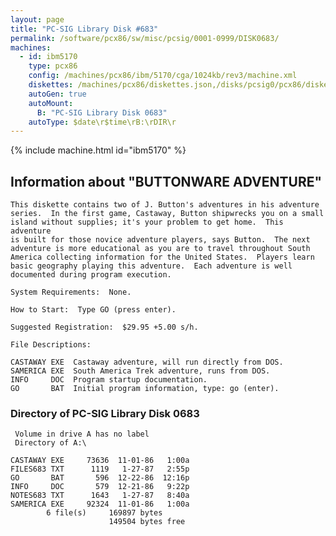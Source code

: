 ```yaml
---
layout: page
title: "PC-SIG Library Disk #683"
permalink: /software/pcx86/sw/misc/pcsig/0001-0999/DISK0683/
machines:
  - id: ibm5170
    type: pcx86
    config: /machines/pcx86/ibm/5170/cga/1024kb/rev3/machine.xml
    diskettes: /machines/pcx86/diskettes.json,/disks/pcsig0/pcx86/diskettes.json
    autoGen: true
    autoMount:
      B: "PC-SIG Library Disk 0683"
    autoType: $date\r$time\rB:\rDIR\r
---
```


{% include machine.html id="ibm5170" %}

## Information about "BUTTONWARE ADVENTURE"

    This diskette contains two of J. Button's adventures in his adventure
    series.  In the first game, Castaway, Button shipwrecks you on a small
    island without supplies; it's your problem to get home.  This adventure
    is built for those novice adventure players, says Button.  The next
    adventure is more educational as you are to travel throughout South
    America collecting information for the United States.  Players learn
    basic geography playing this adventure.  Each adventure is well
    documented during program execution.
    
    System Requirements:  None.
    
    How to Start:  Type GO (press enter).
    
    Suggested Registration:  $29.95 +5.00 s/h.
    
    File Descriptions:
    
    CASTAWAY EXE  Castaway adventure, will run directly from DOS.
    SAMERICA EXE  South America Trek adventure, runs from DOS.
    INFO     DOC  Program startup documentation.
    GO       BAT  Initial program information, type: go (enter).

### Directory of PC-SIG Library Disk 0683

     Volume in drive A has no label
     Directory of A:\

    CASTAWAY EXE     73636  11-01-86   1:00a
    FILES683 TXT      1119   1-27-87   2:55p
    GO       BAT       596  12-22-86  12:16p
    INFO     DOC       579  12-21-86   9:22p
    NOTES683 TXT      1643   1-27-87   8:40a
    SAMERICA EXE     92324  11-01-86   1:00a
            6 file(s)     169897 bytes
                          149504 bytes free
